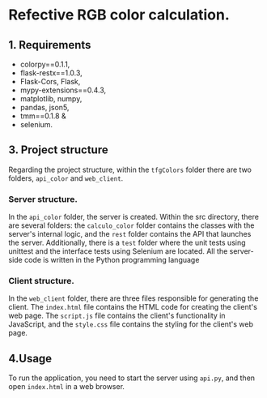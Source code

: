 # Refective  RGB color calculation.

## 1. Requirements
- colorpy==0.1.1,
- flask-restx==1.0.3,
- Flask-Cors, Flask,
- mypy-extensions==0.4.3,
- matplotlib, numpy,
- pandas, json5,
- tmm==0.1.8 &
- selenium.

## 3. Project structure
Regarding the project structure, within the `tfgColors` folder there are two folders, `api_color` and `web_client`.

### Server structure.
In the `api_color` folder, the server is created. Within the src directory, there are several folders: the `calculo_color` folder contains the classes with the server's internal logic, and the `rest` folder contains the API that launches the server. Additionally, there is a `test` folder where the unit tests using unittest and the interface tests using Selenium are located. All the server-side code is written in the Python programming language

### Client structure.
In the `web_client` folder, there are three files responsible for generating the client. The `index.html` file contains the HTML code for creating the client's web page. The       `script.js` file contains the client's functionality in JavaScript, and the `style.css` file contains the styling for the client's web page.

## 4.Usage
To run the application, you need to start the server using `api.py`, and then open `index.html` in a web browser.